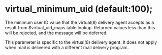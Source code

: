 # virtual_minimum_uid (default:100); 


The minimum user ID value that the virtual(8) delivery agent accepts
as a result from $virtual_uid_maps table lookup.  Returned
values less than this will be rejected, and the message will be
deferred.


 This parameter is specific to the virtual(8) delivery agent.
It does not apply when mail is delivered with a different mail
delivery program.  


